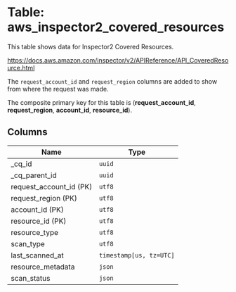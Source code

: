 # Table: aws_inspector2_covered_resources

This table shows data for Inspector2 Covered Resources.

https://docs.aws.amazon.com/inspector/v2/APIReference/API_CoveredResource.html

The `request_account_id` and `request_region` columns are added to show from where the request was made.

The composite primary key for this table is (**request_account_id**, **request_region**, **account_id**, **resource_id**).

## Columns

| Name          | Type          |
| ------------- | ------------- |
|_cq_id|`uuid`|
|_cq_parent_id|`uuid`|
|request_account_id (PK)|`utf8`|
|request_region (PK)|`utf8`|
|account_id (PK)|`utf8`|
|resource_id (PK)|`utf8`|
|resource_type|`utf8`|
|scan_type|`utf8`|
|last_scanned_at|`timestamp[us, tz=UTC]`|
|resource_metadata|`json`|
|scan_status|`json`|